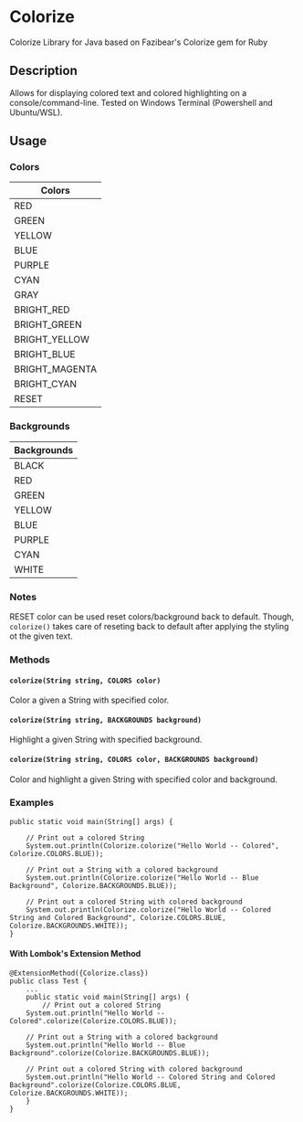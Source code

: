 # Colorize
Colorize Library for Java based on Fazibear's Colorize gem for Ruby

## Description
Allows for displaying colored text and colored highlighting on a console/command-line. Tested on Windows Terminal (Powershell and Ubuntu/WSL).

## Usage

### Colors

|Colors |
|-------|
| RED |
| GREEN |
| YELLOW |
| BLUE |
| PURPLE |
| CYAN |
| GRAY |
| BRIGHT_RED |
| BRIGHT_GREEN |
| BRIGHT_YELLOW |
| BRIGHT_BLUE |
| BRIGHT_MAGENTA |
| BRIGHT_CYAN |
| RESET |

### Backgrounds

| Backgrounds |
| ----------- |
| BLACK |
| RED |
| GREEN |
| YELLOW |
| BLUE |
| PURPLE |
| CYAN |
| WHITE |

### Notes

RESET color can be used reset colors/background back to default. Though, `colorize()` takes care of reseting back to default after applying the styling ot the given text.

### Methods

#### `colorize(String string, COLORS color)`
Color a given a String with specified color.

#### `colorize(String string, BACKGROUNDS background)`
Highlight a given String with specified background.

#### `colorize(String string, COLORS color, BACKGROUNDS background)`
Color and highlight a given String with specified color and background.

### Examples
```
public static void main(String[] args) {
    
    // Print out a colored String
    System.out.println(Colorize.colorize("Hello World -- Colored", Colorize.COLORS.BLUE));

    // Print out a String with a colored background
    System.out.println(Colorize.colorize("Hello World -- Blue Background", Colorize.BACKGROUNDS.BLUE));

    // Print out a colored String with colored background
    System.out.println(Colorize.colorize("Hello World -- Colored String and Colored Background", Colorize.COLORS.BLUE, Colorize.BACKGROUNDS.WHITE));
}
```

#### With Lombok's Extension Method
```
@ExtensionMethod({Colorize.class})
public class Test {
    ...
    public static void main(String[] args) {
        // Print out a colored String
    System.out.println("Hello World -- Colored".colorize(Colorize.COLORS.BLUE));

    // Print out a String with a colored background
    System.out.println("Hello World -- Blue Background".colorize(Colorize.BACKGROUNDS.BLUE));

    // Print out a colored String with colored background
    System.out.println("Hello World -- Colored String and Colored Background".colorize(Colorize.COLORS.BLUE, Colorize.BACKGROUNDS.WHITE));
    }
}
```
